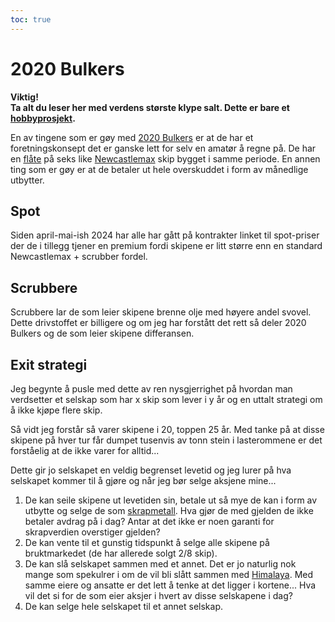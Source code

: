 ```yaml
---
toc: true
---
```


# 2020 Bulkers

**Viktig!<br>Ta alt du leser her med verdens største klype salt. Dette er bare et [hobbyprosjekt](https://github.com/kimble/2020-bulkers).**

En av tingene som er gøy med [2020 Bulkers](https://2020bulkers.com/) er at de har et foretningskonsept det er ganske lett for selv en amatør
å regne på. De har en [flåte](https://2020bulkers.com/our-fleet/) på seks like [Newcastlemax](https://snl.no/bulkskip) 
skip bygget i samme periode. En annen ting som er gøy er at de betaler ut hele overskuddet i form av månedlige utbytter.


## Spot

Siden april-mai-ish 2024 har alle har gått på kontrakter linket til spot-priser der de i tillegg tjener en premium fordi
skipene er litt større enn en standard Newcastlemax + scrubber fordel. 

## Scrubbere

Scrubbere lar de som leier skipene brenne olje med høyere andel svovel. Dette drivstoffet er billigere og om jeg har 
forstått det rett så deler 2020 Bulkers og de som leier skipene differansen.  


## Exit strategi 

Jeg begynte å pusle med dette av ren nysgjerrighet på hvordan man verdsetter et selskap som har x skip som lever i y år
og en uttalt strategi om å ikke kjøpe flere skip. 

Så vidt jeg forstår så varer skipene i 20, toppen 25 år. Med tanke på at disse skipene på hver tur får dumpet tusenvis
av tonn stein i lasterommene er det forståelig at de ikke varer for alltid... 

Dette gir jo selskapet en veldig begrenset levetid og jeg lurer på hva selskapet kommer til å gjøre og når jeg bør selge aksjene mine...

1. De kan seile skipene ut levetiden sin, betale ut så mye de kan i form av utbytte og selge de som [skrapmetall](/scrap). Hva gjør de med gjelden de ikke betaler avdrag på i dag? Antar at det ikke er noen garanti for skrapverdien overstiger gjelden?  
2. De kan vente til et gunstig tidspunkt å selge alle skipene på bruktmarkedet (de har allerede solgt 2/8 skip).
3. De kan slå selskapet sammen med et annet. Det er jo naturlig nok mange som spekulrer i om de vil bli slått sammen med [Himalaya](https://himalaya-shipping.com/). Med samme eiere og ansatte er det lett å tenke at det ligger i kortene... Hva vil det si for de som eier aksjer i hvert av disse selskapene i dag?
4. De kan selge hele selskapet til et annet selskap. 